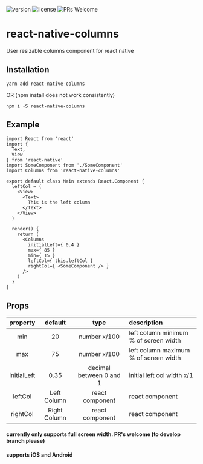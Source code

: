 ![version](https://img.shields.io/badge/version-1.0.5-green.svg)
![license](https://img.shields.io/github/license/mashape/apistatus.svg)
![PRs Welcome](https://img.shields.io/badge/PRs-welcome-green.svg)

# react-native-columns
User resizable columns component for react native

## Installation
```
yarn add react-native-columns
```

OR (npm install does not work consistently)

```
npm i -S react-native-columns
```

## Example
```
import React from 'react'
import {
  Text,
  View
} from 'react-native'
import SomeComponent from './SomeComponent'
import Columns from 'react-native-columns'

export default class Main extends React.Component {
  leftCol = (
    <View>
      <Text>
        This is the left column
      </Text>
    </View>
  )

  render() {
    return (
      <Columns
        initialLeft={ 0.4 }
        max={ 85 }
        min={ 15 }
        leftCol={ this.leftCol }
        rightCol={ <SomeComponent /> }
      />
    )
  }
}
```

## Props
| property    | default                     | type                    | description                           |
| :---------: |:---------------------------:| :----------------------:| :------------------------------------ |
| min         |   20                        |            number x/100 | left column minimum % of screen width |
| max         |   75                        |            number x/100 | left column maximum % of screen width |
| initialLeft | 0.35                        | decimal between 0 and 1 | initial left col width x/1            |
| leftCol     | <Text>Left Column</Text>  |         react component | react component                       |
| rightCol    | <Text>Right Column</Text> |         react component | react component                       |


#### currently only supports full screen width. PR's welcome (to develop branch please)
#### supports iOS and Android
